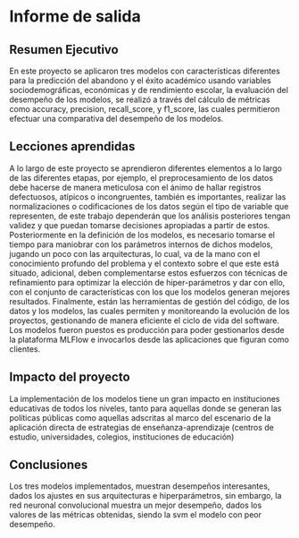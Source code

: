 # Informe de salida

## Resumen Ejecutivo

En este proyecto se aplicaron tres modelos con características diferentes para la predicción del abandono y el éxito académico usando variables sociodemográficas, económicas y de rendimiento escolar, la evaluación del desempeño de los modelos, se realizó a través del cálculo de métricas como accuracy, precision, recall_score, y f1_score, las cuales permitieron efectuar una comparativa del desempeño de los modelos.

## Lecciones aprendidas

A lo largo de este proyecto se aprendieron diferentes elementos a lo largo de las diferentes etapas, por ejemplo, el preprocesamiento de los datos debe hacerse de manera meticulosa con el ánimo de hallar registros defectuosos, atípicos o incongruentes, también es importantes, realizar las normalizaciones o codificaciones de los datos según el tipo de variable que representen, de este trabajo dependerán que los análisis posteriores tengan validez y que puedan tomarse decisiones apropiadas a partir de estos. Posteriormente en la definición de los modelos, es necesario tomarse el tiempo para maniobrar con los parámetros internos de dichos modelos, jugando un poco con las arquitecturas, lo cual, va de la mano con el conocimiento profundo del problema y el contexto sobre el que este está situado, adicional, deben complementarse estos esfuerzos con técnicas de refinamiento para optimizar la elección de hiper-parámetros y dar con ello, con el conjunto de características con los que los modelos generan mejores resultados. Finalmente, están las herramientas de gestión del código, de los datos y los modelos, las cuales permiten y monitoreando la evolución de los proyectos, gestionando de manera eficiente el ciclo de vida del software. Los modelos fueron puestos es producción para poder gestionarlos desde la plataforma MLFlow e invocarlos desde las aplicaciones que figuran como clientes.

## Impacto del proyecto

La implementación de los modelos tiene un gran impacto en instituciones educativas de todos los niveles, tanto para aquellas donde se generan las políticas públicas como aquellas adscritas al marco del escenario de la aplicación directa de estrategias de enseñanza-aprendizaje (centros de estudio, universidades, colegios, instituciones de educación)

## Conclusiones

Los tres modelos implementados, muestran desempeños interesantes, dados los ajustes en sus arquitecturas e hiperparámetros, sin embargo, la red neuronal convolucional muestra un mejor desempeño, dados los valores de las métricas obtenidas, siendo la svm el modelo con peor desempeño.
